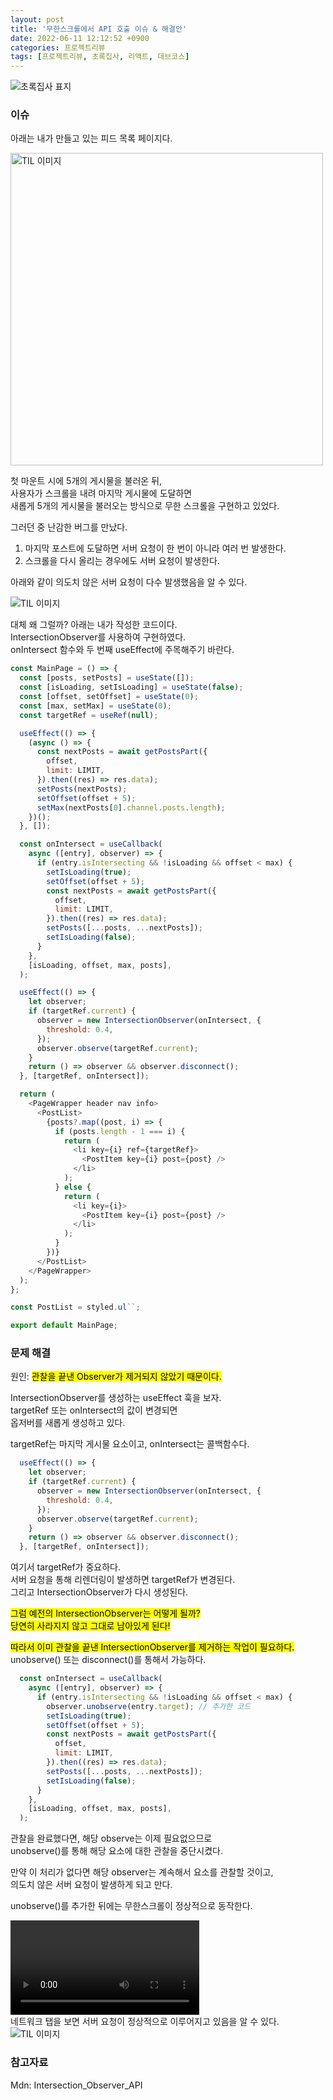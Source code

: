 ```yaml
---
layout: post
title: '무한스크롤에서 API 호출 이슈 & 해결안'
date: 2022-06-11 12:12:52 +0900
categories: 프로젝트리뷰
tags: [프로젝트리뷰, 초록집사, 리액트, 데브코스]
---
```


<img src="https://github.com/gitul0515/gitul0515.github.io/blob/main/_posts/image/greenbutler.png?raw=true" alt="초록집사 표지">

### 이슈

아래는 내가 만들고 있는 피드 목록 페이지다.  

<img style="margin-left: 0; height: 500px" src="https://github.com/gitul0515/gitul0515.github.io/blob/main/_posts/image/gb2_3.png?raw=true" alt="TIL 이미지">

첫 마운트 시에 5개의 게시물을 불러온 뒤,  
사용자가 스크롤을 내려 마지막 게시물에 도달하면  
새롭게 5개의 게시물을 불러오는 방식으로 무한 스크롤을 구현하고 있었다. 

그러던 중 난감한 버그를 만났다.

1. 마지막 포스트에 도달하면 서버 요청이 한 번이 아니라 여러 번 발생한다. 
2. 스크롤을 다시 올리는 경우에도 서버 요청이 발생한다. 

아래와 같이 의도치 않은 서버 요청이 다수 발생했음을 알 수 있다. 

<img style="margin-left: 0" src="https://github.com/gitul0515/gitul0515.github.io/blob/main/_posts/image/gb2_4.png?raw=true" alt="TIL 이미지">

대체 왜 그럴까? 아래는 내가 작성한 코드이다.  
IntersectionObserver를 사용하여 구현하였다.  
onIntersect 함수와 두 번째 useEffect에 주목해주기 바란다.

```javascript
const MainPage = () => {
  const [posts, setPosts] = useState([]);
  const [isLoading, setIsLoading] = useState(false);
  const [offset, setOffset] = useState(0);
  const [max, setMax] = useState(0);
  const targetRef = useRef(null);

  useEffect(() => {
    (async () => {
      const nextPosts = await getPostsPart({
        offset,
        limit: LIMIT,
      }).then((res) => res.data);
      setPosts(nextPosts);
      setOffset(offset + 5);
      setMax(nextPosts[0].channel.posts.length);
    })();
  }, []);

  const onIntersect = useCallback(
    async ([entry], observer) => {
      if (entry.isIntersecting && !isLoading && offset < max) {
        setIsLoading(true);
        setOffset(offset + 5);
        const nextPosts = await getPostsPart({
          offset,
          limit: LIMIT,
        }).then((res) => res.data);
        setPosts([...posts, ...nextPosts]);
        setIsLoading(false);
      }
    },
    [isLoading, offset, max, posts],
  );

  useEffect(() => {
    let observer;
    if (targetRef.current) {
      observer = new IntersectionObserver(onIntersect, {
        threshold: 0.4,
      });
      observer.observe(targetRef.current);
    }
    return () => observer && observer.disconnect();
  }, [targetRef, onIntersect]);

  return (
    <PageWrapper header nav info>
      <PostList>
        {posts?.map((post, i) => {
          if (posts.length - 1 === i) {
            return (
              <li key={i} ref={targetRef}>
                <PostItem key={i} post={post} />
              </li>
            );
          } else {
            return (
              <li key={i}>
                <PostItem key={i} post={post} />
              </li>
            );
          }
        })}
      </PostList>
    </PageWrapper>
  );
};

const PostList = styled.ul``;

export default MainPage;
```

### 문제 해결 
원인: <mark>관찰을 끝낸 Observer가 제거되지 않았기 때문이다.</mark> 

IntersectionObserver를 생성하는 useEffect 훅을 보자.  
targetRef 또는 onIntersect의 값이 변경되면  
옵저버를 새롭게 생성하고 있다.  

targetRef는 마지막 게시물 요소이고, onIntersect는 콜백함수다.  

```javascript
  useEffect(() => {
    let observer;
    if (targetRef.current) {
      observer = new IntersectionObserver(onIntersect, {
        threshold: 0.4,
      });
      observer.observe(targetRef.current);
    }
    return () => observer && observer.disconnect();
  }, [targetRef, onIntersect]);
```

여기서 targetRef가 중요하다.  
서버 요청을 통해 리렌더링이 발생하면 targetRef가 변경된다.  
그리고 IntersectionObserver가 다시 생성된다.  

<mark>그럼 예전의 IntersectionObserver는 어떻게 될까?</mark>  
<mark>당연히 사라지지 않고 그대로 남아있게 된다!</mark>

<mark>따라서 이미 관찰을 끝낸 IntersectionObserver를 제거하는 작업이 필요하다.</mark>  
unobserve() 또는 disconnect()를 통해서 가능하다. 

```javascript
  const onIntersect = useCallback(
    async ([entry], observer) => {
      if (entry.isIntersecting && !isLoading && offset < max) {
        observer.unobserve(entry.target); // 추가한 코드
        setIsLoading(true);
        setOffset(offset + 5);
        const nextPosts = await getPostsPart({
          offset,
          limit: LIMIT,
        }).then((res) => res.data);
        setPosts([...posts, ...nextPosts]);
        setIsLoading(false);
      }
    },
    [isLoading, offset, max, posts],
  );
```

관찰을 완료했다면, 해당 observe는 이제 필요없으므로  
unobserve()를 통해 해당 요소에 대한 관찰을 중단시켰다. 

만약 이 처리가 없다면 해당 observer는 계속해서 요소를 관찰할 것이고,  
의도치 않은 서버 요청이 발생하게 되고 만다. 

unobserve()를 추가한 뒤에는 무한스크롤이 정상적으로 동작한다. 

<video width="60%" controls="controls">
  <source src="https://github.com/gitul0515/gitul0515.github.io/blob/main/_posts/image/gb2_3.mp4?raw=true" type="video/mp4">
</video>

<br>
네트워크 탭을 보면 서버 요청이 정상적으로 이루어지고 있음을 알 수 있다. 

<img style="margin-left: 0" src="https://github.com/gitul0515/gitul0515.github.io/blob/main/_posts/image/gb2_2.png?raw=true" alt="TIL 이미지">

### 참고자료
Mdn: Intersection_Observer_API
